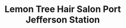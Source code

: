 ---
title: "Lemon Tree Hair Salon Port Jefferson Station"
url: /port-jefferson-station/lemon-tree-hair-salon-port-jefferson-station/
shop: Friseur
---